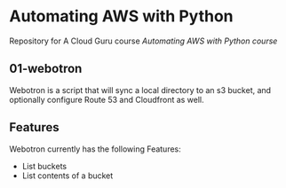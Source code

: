 # Automating AWS with Python
Repository for A Cloud Guru course *Automating AWS with Python course*


## 01-webotron

Webotron  is a script that will sync a local directory to an s3 bucket, and optionally configure Route 53 and Cloudfront as well.

## Features

Webotron currently has the following Features:

- List buckets
- List contents of a bucket
